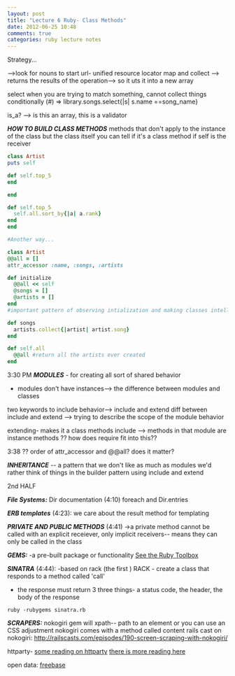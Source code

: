 ```yaml
---
layout: post
title: "Lecture 6 Ruby- Class Methods"
date: 2012-06-25 10:48
comments: true
categories: ruby lecture notes
---
```


Strategy...

-->look for nouns to start
url- unified resource locator
map and collect --> returns the results of the operation--> so it uts it into a new array

select when you are trying to match something, cannot collect things conditionally
(#) => library.songs.select{|s| s.name ==song_name}

is_a? --> is this an array, this is a validator

***HOW TO BUILD CLASS METHODS***
methods that don't apply to the instance of the class but the class itself
you can tell if it's a class method if self is the receiver

``` ruby
class Artist
puts self

def self.top_5
end

end

def self.top_5
  self.all.sort_by{|a| a.rank}
end
end

#Another way...

class Artist
@@all = []
attr_accessor :name, :songs, :artists

def initialize
  @@all << self
  @songs = []
  @artists = []
end
#important pattern of observing intialization and making classes intelligent

def songs
  artists.collect{|artist| artist.song}
end

def self.all
  @@all #return all the artists ever created
end
```

3:30 PM
***MODULES*** - for creating all sort of shared behavior
- modules don't have instances--> the difference between modules and classes

two keywords to include behavior--> include and extend
diff between include and extend --> trying to describe the scope of the module behavior

extending- makes it a class methods
include --> methods in that module are instance methods
?? how does require fit into this??

3:38
?? order of attr_accessor and @@all? does it matter?

***INHERITANCE*** -- a pattern that we don't like as much as modules
we'd rather think of things in the builder pattern using include and extend

2nd HALF

***File Systems:***
Dir documentation (4:10)
foreach and Dir.entries

***ERB templates*** (4:23):
we care about the result method for templating

***PRIVATE AND PUBLIC METHODS*** (4:41)
->a private method cannot be called with an explicit receiever, only implicit receivers-- means they can only be called in the class


***GEMS:***
-a pre-built package or functionality
[See the Ruby Toolbox](http://ruby-toolbox.com)

***SINATRA*** (4:44):
-based on rack (the first )
RACK - create a class that responds to a method called 'call'
- the response must return 3 three things- a status code, the header, the body of the response
```
ruby -rubygems sinatra.rb
```
***SCRAPERS:***
nokogiri gem will
xpath-- path to an element or you can use an CSS adjustment
nokogiri comes with a method called content
rails cast on nokogiri: http://railscasts.com/episodes/190-screen-scraping-with-nokogiri/

httparty-
[some reading on httparty](http://railstips.org/blog/archives/2008/07/29/it-s-an-httparty-and-everyone-is-invited/)
[there is more reading here](http://www.ioncannon.net/programming/91/using-ruby-and-httparty-to-consume-web-services-the-easy-way/)

open data:
[freebase](freebase.com)